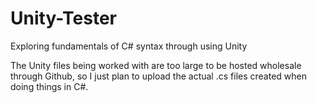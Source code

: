 # Unity-Tester
Exploring fundamentals of C# syntax through using Unity

The Unity files being worked with are too large to be hosted wholesale through Github, so I just plan to upload the actual .cs files created when doing things in C#.
